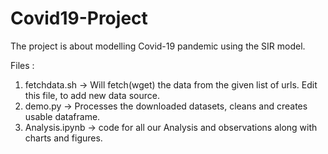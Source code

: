 # Covid19-Project
 The project is about modelling Covid-19 pandemic using the SIR model.
 
 Files :
 1. fetchdata.sh -> Will fetch(wget) the data from the given list of urls. 
    Edit this file, to add new data source.
 2. demo.py -> Processes the downloaded datasets, cleans and creates usable dataframe.
 3. Analysis.ipynb -> code for all our Analysis and observations along with charts and figures. 
